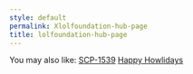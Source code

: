 ```yaml
---
style: default
permalink: Xlolfoundation-hub-page
title: lolfoundation-hub-page
---
```

You may also like:
[SCP-1539](http://scp-wiki.net/scp-1539)
[Happy Howlidays](http://scp-wiki.net/happy-howlidays)